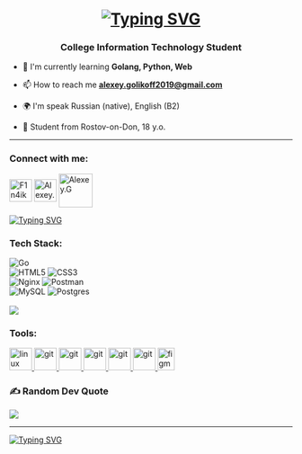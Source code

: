 <h1 align="center"><a href="https://git.io/typing-svg"><img src="https://readme-typing-svg.herokuapp.com?font=Fira+Code&size=32&duration=2000&pause=1000&color=975DF7&repeat=false&width=435&lines=Hi+there%2C+I'm+Alexey" alt="Typing SVG" /></a></h1>
<h3 align="center">College Information Technology Student</h3>


- 🌱 I'm currently learning **Golang, Python, Web**

- 📫 How to reach me **alexey.golikoff2019@gmail.com**

- 🌍 I'm speak Russian (native), English (B2)

- 🔭 Student from Rostov-on-Don, 18 y.o.
---

### Connect with me:
<p align="left">
<a href="https://t.me/F1n4ikull" target="blank"><img align="center" src="https://raw.githubusercontent.com/daniilshat/daniilshat/2d7eafe5250314b3d422c86b35de062e0f1f5178/icons/Telegram.svg" alt="F1n4ikull" height="40" width="40" /></a>
<a href="https://vk.com/ld10001101100011101110" target="blank"><img align="center" src="https://raw.githubusercontent.com/daniilshat/daniilshat/2d7eafe5250314b3d422c86b35de062e0f1f5178/icons/vk.svg" alt="Alexey.G" height="40" width="40" /></a>
<a href="https://habr.com/ru/users/F1n4ikull" target="blank"><img align="center" src="https://raw.githubusercontent.com/daniilshat/daniilshat/d71898e2a08f31fd3f9512a9d30d3cb1d025a649/icons/habr.svg" alt="Alexey.G" height="60" width="60" /></a>
</p>
<p align="left">
  <a href="https://drive.google.com/file/d/1Ku9PdEwX5XF2ROVFWNhOeLuENuYkmpVq/view?usp=sharing" target="blank"><a href="https://git.io/typing-svg"><img src="https://readme-typing-svg.herokuapp.com?font=Fira+Code&size=16&duration=2000&pause=1000&color=F74EBE&repeat=false&width=435&lines=CV+%D1%80%D0%B5%D0%B7%D1%8E%D0%BC%D0%B5" alt="Typing SVG" /></a></a>
</p>

### Tech Stack:
![Go](https://img.shields.io/badge/go-%2300ADD8.svg?style=for-the-badge&logo=go&logoColor=white)<br>
![HTML5](https://img.shields.io/badge/html5-%23E34F26.svg?style=for-the-badge&logo=html5&logoColor=white) ![CSS3](https://img.shields.io/badge/css3-%231572B6.svg?style=for-the-badge&logo=css3&logoColor=white)<br>
![Nginx](https://img.shields.io/badge/nginx-%23009639.svg?style=for-the-badge&logo=nginx&logoColor=white) ![Postman](https://img.shields.io/badge/Postman-FF6C37?style=for-the-badge&logo=postman&logoColor=white) <br> ![MySQL](https://img.shields.io/badge/mysql-4479A1.svg?style=for-the-badge&logo=mysql&logoColor=white) ![Postgres](https://img.shields.io/badge/postgres-%23316192.svg?style=for-the-badge&logo=postgresql&logoColor=white)
<br>
<br>
![](https://github-readme-stats.vercel.app/api/top-langs/?username=F1n4ikul&theme=onedark&hide_border=false&include_all_commits=false&count_private=false&layout=compact)


### Tools:
<p align="left"> 
<a href="https://www.linux.org/" target="_blank" rel="noreferrer"> <img src="https://raw.githubusercontent.com/daniilshat/daniilshat/2d7eafe5250314b3d422c86b35de062e0f1f5178/icons/linux.svg" alt="linux" width="40" height="40"/> </a> 
<a href="http://www.gnu.org/software/bash/" target="_blank" rel="noreferrer"> <img src="https://raw.githubusercontent.com/daniilshat/daniilshat/2583381c09497c680369e95dce7e029d93484d94/icons/Bash.svg" alt="git" width="40" height="40"/> </a> 
<a href="https://git-scm.com/" target="_blank" rel="noreferrer"> <img src="https://raw.githubusercontent.com/daniilshat/daniilshat/2d7eafe5250314b3d422c86b35de062e0f1f5178/icons/git.svg" alt="git" width="40" height="40"/> </a> 
<a href="https://www.jetbrains.com/pycharm/" target="_blank" rel="noreferrer"> <img src="https://raw.githubusercontent.com/daniilshat/daniilshat/2583381c09497c680369e95dce7e029d93484d94/icons/PyCharm.svg" alt="git" width="40" height="40"/> </a> 
<a href="https://code.visualstudio.com/" target="_blank" rel="noreferrer"> <img src="https://raw.githubusercontent.com/daniilshat/daniilshat/2583381c09497c680369e95dce7e029d93484d94/icons/VS-code.svg" alt="git" width="40" height="40"/> </a> 
<a href="https://jupyter.org/" target="_blank" rel="noreferrer"> <img src="https://raw.githubusercontent.com/daniilshat/daniilshat/2583381c09497c680369e95dce7e029d93484d94/icons/Jupyter.svg" alt="git" width="40" height="40"/> </a> 
<a href="https://www.figma.com/" target="_blank" rel="noreferrer"> <img src="https://raw.githubusercontent.com/daniilshat/daniilshat/2d7eafe5250314b3d422c86b35de062e0f1f5178/icons/figma.svg" alt="figma" width="30" height="40"/> </a> 
</p>

### ✍️ Random Dev Quote
![](https://quotes-github-readme.vercel.app/api?type=horizontal&theme=dracula)

---
<a href="https://git.io/typing-svg"><img src="https://readme-typing-svg.herokuapp.com?font=Kalam&pause=1000&color=FF0000&background=FF000000&multiline=true&random=true&width=435&lines=I'm+Anarchist" alt="Typing SVG" /></a>
